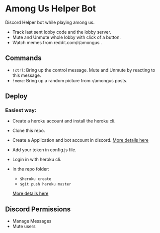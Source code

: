 # Among Us Helper Bot

Discord Helper bot while playing among us.

- Track last sent lobby code and the lobby server.
- Mute and Unmute whole lobby with click of a button.
- Watch memes from reddit.com/r/amongus .

## Commands

- `!ctrl`: Bring up the control message. Mute and Unmute by reacting to this message.
- `!meme`: Bring up a random picture from r/amongus posts.

## Deploy

### Easiest way:

- Create a heroku account and install the heroku cli.
- Clone this repo.
- Create a Application and bot account in discord. [More details here](https://discordjs.guide/preparations/adding-your-bot-to-servers.html)
- Add your token in config.js file.
- Login in with heroku cli.
- In the repo folder:

  - `$heroku create`
  - `$git push heroku master`

  [More details here](https://devcenter.heroku.com/articles/git)

## Discord Permissions

- Manage Messages
- Mute users
